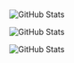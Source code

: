 ###
![GitHub Stats](https://camo.githubusercontent.com/521959ac748ff251df0ea9a5287eaff693b6dd8c688b496f52cd45a4a7eb557f/68747470733a2f2f6b6f6d617265762e636f6d2f67687076632f3f757365726e616d653d61736875746f73682d706d6973687261266c6162656c3d50726f66696c65253230766965777326636f6c6f723d306537356236267374796c653d666c6174)

<!--
**lucidot/lucidot** is a ✨ _special_ ✨ repository because its `README.md` (this file) appears on your GitHub profile.

Here are some ideas to get you started:

- 🔭 I’m currently working on ...
- 🌱 I’m currently learning ...
- 👯 I’m looking to collaborate on ...
- 🤔 I’m looking for help with ...
- 💬 Ask me about ...
- 📫 How to reach me: ...
- 😄 Pronouns: ...
- ⚡ Fun fact: ...
-->
![GitHub Stats](https://github-readme-stats.vercel.app/api?username=lucidot&theme=radical)





















![GitHub Stats](https://cdn.discordapp.com/attachments/1058298590520418395/1073196275467563058/035963c98412ea010264a22988409c3323ca9b57.png)

